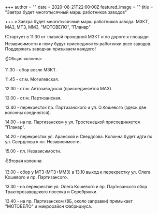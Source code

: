 +++
author = ""
date = 2020-08-21T22:00:00Z
featured_image = ""
title = "Завтра будет многотысячный марш работников заводов"

+++
​​✊ Завтра будет многотысячный марш работников завода: МЗКТ, МАЗ, МТЗ, ММЗ, "МОТОВЕЛО", "Планар"

❗️Стартует в 11.30 от главной проходной МЗКТ и по дороге к площади Независимости к нему будут присоединятся работники всех заводов. Поддержать заводчан призываем каждого!

☝️Общая колонна:

11\.30 - сбор возле МЗКТ.

11\.45 - ст.м. Могилевская.

12\.30 - ст.м. Автозаводская (присоединяется МАЗ).

13\.00 - ст.м. Партизанская. 

13\.40 - перекресток пр. Партизанского и ул. О.Кошевого (здесь две колонны соединятся).

14\.00 - на пр. Партизанском у ул. Тростенецкой присоединяется "Планар".

14\.20 - перекресток ул. Аранской и Свердлова. Колонна будет идти по ул. Свердлова к пл. Независимости.

15\.00 - пл. Независимости. 

✌️Вторая колонна:

13\.00 - сбор у МТЗ (МТЗ+ММЗ) в 13.10 выход к перекрестку ул. Олега Кошевого и пр. Партизансого.

13\.30 - на перекрестке ул. Олега Кошевого и пр. Партизансого сбор Тракторозаводского поселка и Серебрянки. 

13\.40 - на пр. Партизанском (8Б, около заправки) примыкает "МОТОВЕЛО" и микрорайон Фабрициуса.